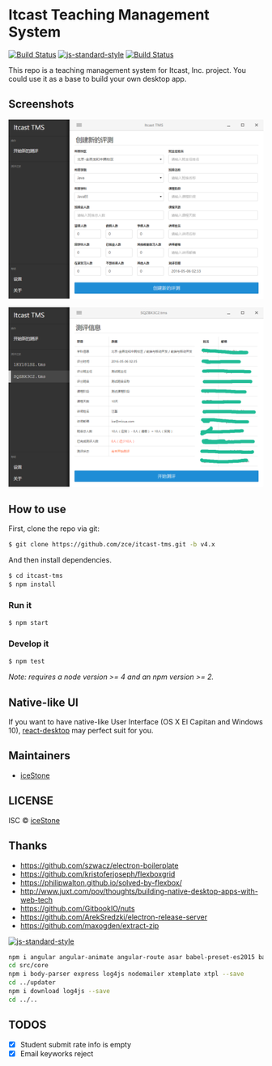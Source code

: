 # Itcast Teaching Management System

[![Build Status](https://travis-ci.org/zce/itcast-tms.svg?branch=v4.x)](https://travis-ci.org/zce/itcast-tms)
[![js-standard-style](https://img.shields.io/badge/code%20style-standard-brightgreen.svg)](http://standardjs.com/)
[![Build Status](https://david-dm.org/zce/itcast-tms.svg)](https://david-dm.org/zce/itcast-tms)


This repo is a teaching management system for Itcast, Inc. project. You could use it as a base to build your own desktop app.

## Screenshots

![创建新的测评记录](./assets/screenshot1.png)

![监视操作](./assets/screenshot2.png)

## How to use

First, clone the repo via git:

```bash
$ git clone https://github.com/zce/itcast-tms.git -b v4.x
```

And then install dependencies.

```bash
$ cd itcast-tms
$ npm install
```

### Run it

```bash
$ npm start
```

### Develop it

```bash
$ npm test
```

*Note: requires a node version >= 4 and an npm version >= 2.*


## Native-like UI

If you want to have native-like User Interface (OS X El Capitan and Windows 10), [react-desktop](https://github.com/gabrielbull/react-desktop) may perfect suit for you.


## Maintainers

- [iceStone](https://github.com/zce)


## LICENSE

ISC © [iceStone](https://github.com/zce)


## Thanks

- https://github.com/szwacz/electron-boilerplate
- https://github.com/kristoferjoseph/flexboxgrid
- https://philipwalton.github.io/solved-by-flexbox/
- http://www.juxt.com/pov/thoughts/building-native-desktop-apps-with-web-tech
- https://github.com/GitbookIO/nuts
- https://github.com/ArekSredzki/electron-release-server
- https://github.com/maxogden/extract-zip

[![js-standard-style](https://cdn.rawgit.com/feross/standard/master/badge.svg)](https://github.com/feross/standard)

```bash
npm i angular angular-animate angular-route asar babel-preset-es2015 babel-preset-es2015-loose bluebird clean-css concurrently cross-env del electron-packager electron-prebuilt eslint fs-extra gulp gulp-babel gulp-cssnano gulp-htmlmin gulp-if gulp-less gulp-livereload gulp-load-plugins gulp-rename gulp-size gulp-sourcemaps gulp-uglify gulp-useref gulp-zip minimist normalize.css standard uglify-js --save-dev
cd src/core
npm i body-parser express log4js nodemailer xtemplate xtpl --save
cd ../updater
npm i download log4js --save
cd ../..
```


## TODOS

- [x] Student submit rate info is empty
- [x] Email keyworks reject
